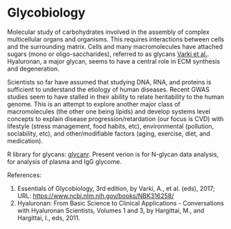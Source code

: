 # Glycobiology
Molecular study of carbohydrates involved in the assembly of complex multicellular organs and organisms. This requires interactions between cells and the surrounding matrix. Cells and many macromolecules have attached sugars (mono or oligo-saccharides), referred to as glycans [Varki et al.](https://www.ncbi.nlm.nih.gov/books/NBK316258/).  Hyaluronan, a major glycan, seems to have a central role in ECM synthesis and degeneration. 

Scientists so far have assumed that studying DNA, RNA, and proteins is sufficient to understand the etiology of human diseases. Recent GWAS studies seem to have stalled in their ability to relate heritability to the human genome. This is an attempt to explore another major class of macromolecules (the other one being lipids) and develop systems level concepts to explain disease progression/retardation (our focus is CVD) with lifestyle (stress management, food habits, etc), environmental (pollution, sociability, etc), and other/modifiable factors (aging, exercise, diet, and medication).

R library for glycans: [glycanr](https://github.com/iugrina/glycanr). Present verion is for N-glycan data analysis, for analysis of plasma and IgG glycome. 

References: 
1. Essentials of Glycobiology, 3rd edition, by Varki, A., et al. (eds), 2017; URL: https://www.ncbi.nlm.nih.gov/books/NBK316258/
2. Hyaluronan: From Basic Science to Clinical Applications - Conversations with Hyaluronan Scientists, Volumes 1 and 3, by Hargittai, M., and Hargittai, I., eds, 2011. 


